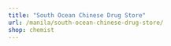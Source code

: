 ```yaml
---
title: "South Ocean Chinese Drug Store"
url: /manila/south-ocean-chinese-drug-store/
shop: chemist
---
```

